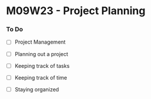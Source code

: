 # M09W23 - Project Planning

### To Do
* [ ] Project Management
* [ ] Planning out a project
* [ ] Keeping track of tasks
* [ ] Keeping track of time
* [ ] Staying organized


















